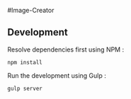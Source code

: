 #Image-Creator

## Development

Resolve dependencies first using NPM :

    npm install

Run the development using Gulp :

    gulp server
